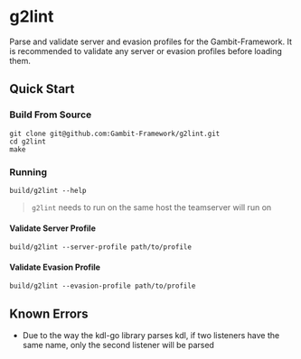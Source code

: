 # g2lint

Parse and validate server and evasion profiles for the Gambit-Framework. It is recommended to validate any server or evasion profiles before loading them.

## Quick Start

### Build From Source

```shell
git clone git@github.com:Gambit-Framework/g2lint.git
cd g2lint
make
```

### Running

```shell
build/g2lint --help
```

> `g2lint` needs to run on the same host the teamserver will run on

#### Validate Server Profile

```shell
build/g2lint --server-profile path/to/profile
```

#### Validate Evasion Profile

```shell
build/g2lint --evasion-profile path/to/profile
```

## Known Errors

- Due to the way the kdl-go library parses kdl, if two listeners have the same name, only the second listener will be parsed
